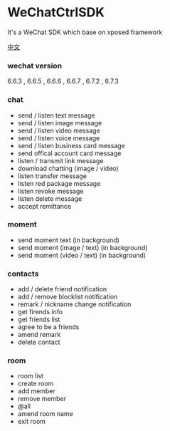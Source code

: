 # WeChatCtrlSDK
It's a WeChat SDK which base on xposed framework  

[中文](https://github.com/JYongDev/WeChatCtrlSDK/blob/master/README_Chinese.md)<br/>

### wechat version ###  
6.6.3 , 6.6.5 , 6.6.6 , 6.6.7 , 6.7.2 , 6.7.3
 
### chat ###
<ul>
 <li>send / listen text message </li>
 <li>send / listen image message </li>
 <li>send / listen video message </li>
 <li>send / listen voice message </li>
 <li>send / listen business card message </li>
 <li>send offical account card message </li>
 <li>listen / transmit link message </li>
 <li>download chatting (image / video) </li>
 <li>listen transfer message </li>
 <li>listen red package message </li>
 <li>listen revoke message </li>
 <li>listen delete message </li>
 <li>accept remittance </li>
</ul>

### moment ###
<ul>
 <li>send moment text (in background) </li>
 <li>send moment (image / text) (in background) </li>
 <li>send moment (video / text) (in background) </li>
</ul>

### contacts ###
<ul>
 <li>add / delete friend notification </li>
 <li>add / remove blocklist notification </li>
 <li>remark / nickname change notification </li>
 <li>get firends info </li>
 <li>get friends list </li>
 <li>agree to be a friends</li>
 <li>amend remark </li>
 <li>delete contact </li>
</ul>

### room ###
<ul>
 <li>room list </li>
 <li>create room </li>
 <li>add member </li>
 <li>remove member </li>
 <li>@all </li>
 <li>amend room name </li>
 <li>exit room </li>
</ul>


